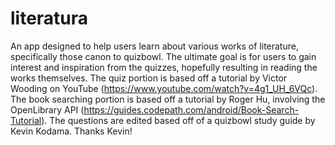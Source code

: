 # literatura
An app designed to help users learn about various works of literature, specifically those canon to quizbowl.
The ultimate goal is for users to gain interest and inspiration from the quizzes, hopefully resulting in reading the works themselves.
The quiz portion is based off a tutorial by Victor Wooding on YouTube (https://www.youtube.com/watch?v=4g1_UH_6VQc).
The book searching portion is based off a tutorial by Roger Hu, involving the OpenLibrary API (https://guides.codepath.com/android/Book-Search-Tutorial). The questions are edited based off of a quizbowl study guide by Kevin Kodama. Thanks Kevin!
